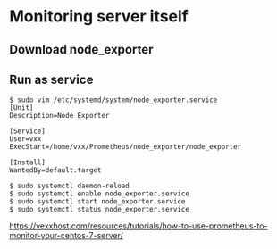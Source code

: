 # Monitoring server itself

## Download node_exporter

## Run as service

```
$ sudo vim /etc/systemd/system/node_exporter.service
[Unit]
Description=Node Exporter

[Service]
User=vxx
ExecStart=/home/vxx/Prometheus/node_exporter/node_exporter

[Install]
WantedBy=default.target
```

```
$ sudo systemctl daemon-reload
$ sudo systemctl enable node_exporter.service
$ sudo systemctl start node_exporter.service
$ sudo systemctl status node_exporter.service
```

https://vexxhost.com/resources/tutorials/how-to-use-prometheus-to-monitor-your-centos-7-server/